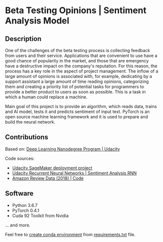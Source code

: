 # Beta Testing Opinions | Sentiment Analysis Model

## Description

One of the challenges of the beta testing process is collecting feedback from users and their service. Applications that are convenient to use have a good chance of popularity in the market, and those that are emergency have a destructive impact on the company's reputation. For this reason, the process has a key role in the aspect of project management. The inflow of a large amount of opinions is associated with, for example, dedicating by a support assistant a large amount of time reading opinions, categorizing them and creating a priority list of potential tasks for programmers to provide a better product to users as soon as possible. This is a task in which a human could replace a machine.

Main goal of this project is to provide an algorithm, which reads data, trains and AI model, tests it and predicts sentiment of input text. PyTorch is an open source machine learning framework and it is used to prepare and build the neural network.

## Contributions

Based on: [Deep Learning Nanodegree Program | Udacity](https://www.udacity.com/course/deep-learning-nanodegree--nd101)

Code sources:

- [Udacity SageMaker deployment project](https://github.com/udacity/sagemaker-deployment/tree/master/Project)
- [Udacity Recurrent Neural Networks | Sentiment Analysis RNN](https://github.com/udacity/deep-learning-v2-pytorch/tree/master/sentiment-rnn)
- [Amazon Review Data (2018) | Code](https://nijianmo.github.io/amazon/index.html)

## Software

- Python 3.6.7
- PyTorch 0.4.1
- Cuda 92 Toolkit from Nvidia

... and more.

Feel free to [create conda environment](https://docs.conda.io/projects/conda/en/latest/user-guide/tasks/manage-environments.html) from [requirements.txt](https://github.com/karomamczi/beta-testing-opinions-sentiment-analysis-model/blob/master/requirements.txt) file.
